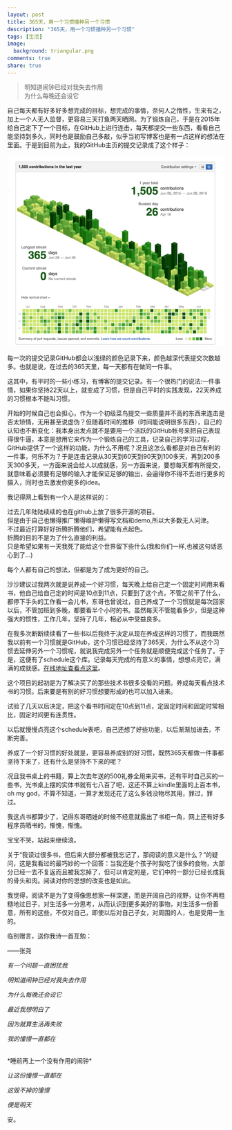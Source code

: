 ```yaml
---
layout: post
title: 365天，用一个习惯播种另一个习惯
description: "365天，用一个习惯播种另一个习惯"
tags: [生活]
image:
  background: triangular.png
comments: true
share: true
---
```


> 明知道闹钟已经对我失去作用<br  />
> 为什么每晚还会设它

自己每天都有好多好多想完成的目标，想完成的事情，奈何人之惰性，生来有之，加上一个人无人监督，更容易三天打鱼两天晒网。为了锻炼自己，于是在2015年给自己定下了一个目标，在GitHub上进行连击，每天都提交一些东西，看看自己能坚持到多久，同时也是鼓励自己多敲，似乎当初写博客也是有一点这样的想法在里面。于是到目前为止，我的GitHub主页的提交记录成了这个样子：

<!-- more -->

![img](/images/article/2016-8-2/1.png)

每一次的提交记录GitHub都会以浅绿的颜色记录下来，颜色越深代表提交次数越多。也就是说，在过去的365天里，每一天都有在做同一件事。

这其中，有平时的一些小练习，有博客的提交记录。有一个很热门的说法:一件事情，如果你坚持22天以上，就变成了习惯，但是自己平时的实践发现，22天养成的习惯根本不能叫习惯。

开始的时候自己也会担心，作为一个初级菜鸟提交一些质量并不高的东西来连击是否太矫情，无用甚至说虚伪？但随着时间的推移（时间能说明很多东西），自己的认知也不断变化：我本身出发点就不是要用一个活跃的GitHub帐号来把自己表现得很牛逼，本意是想用它来作为一个锻炼自己的工具，记录自己的学习过程，GitHub提供了一个这样的功能，为什么不用呢？况且这怎么看都是对自己有利的一件事，何乐不为？于是连击记录从30天到60天到90天到100多天，再到200多天300多天，一方面来说会给人以成就感，另一方面来说，要想每天都有所提交，就意味着必须要有足够的输入才能保证足够的输出，会逼得你不得不去进行更多的摄入，同时也去激发你更多的idea。

我记得网上看到有一个人是这样说的：

过去几年陆陆续续的也在github上放了很多开源的项目。<br  />
但是由于自己也懒得推广懒得维护懒得写文档和demo,所以大多数无人问津。<br  />
不过最近打算好好折腾折腾他们，希望能有点起色。<br  />
折腾的目的不是为了什么直接的利益。<br  />
只是希望如果有一天我死了能给这个世界留下些什么(我和你们一样,也被这句话恶心到了...)

每个人都有自己的想法，但都是为了成为更好的自己。

沙沙建议过我两次就是说养成一个好习惯，每天晚上给自己定一个固定时间用来看书，他自己给自己定的时间是10点到11点，只要到了这个点，不管之前干了什么，都停下手头的工作看一会儿书，东哥也曾说过，自己养成了一个习惯就是每次回家以后，不管加班到多晚，都要看半个小时的书。虽然每天不管能看多少，但是这种强大的惯性，工作几年，坚持了几年，相必从中受益良多。

在我多次断断续续看了一些书以后我终于决定从现在养成这样的习惯了，而我既然我以前有一个习惯就是GitHub，这个习惯已经坚持了365天，为什么不从这个习惯去延伸另外一个习惯呢，就说我完成另外一个任务就是顺便完成这个任务了。于是，这便有了schedule这个库。记录每天完成的有意义的事情，想想点亮它，满满的成就感。[在线地址查看点这里](http://www.puronglong.com/schedule/)。

这个项目的起初是为了解决买了的那些技术书很多没看的问题。养成每天看点技术书的习惯。后来要是有别的好习惯想要形成的也可以加入进来。

试验了几天以后决定，把这个看书时间定在10点到11点，定固定时间和固定时常相比，固定时间更有连贯性。

以后就慢慢点亮这个schedule表吧，自己还想了好些功能，以后渐渐加进去，不断完善。

养成了一个好习惯的好处就是，更容易养成别的好习惯，既然365天都做一件事都坚持下来了，还有什么是坚持不下来的呢？

况且我书桌上的书籍，算上次去年送的500礼券全用来买书，还有平时自己买的一些书，光书桌上摆的实体书就有七八百了吧，这还不算上kindle里面的上百本书，oh my god，不算不知道，一算才发现还花了这么多钱没物尽其用，罪过，罪过。

我这点书都算少了，记得东哥晒娃的时候不经意就露出了书柜一角，网上还有好多程序员晒书的，惭愧，惭愧。

宝宝不哭，站起来继续浪。

关于“我读过很多书，但后来大部分都被我忘记了，那阅读的意义是什么？”的疑问，这是我看过的最巧妙的一个回答：当我还是个孩子时我吃了很多的食物，大部分已经一去不复返而且被我忘掉了，但可以肯定的是，它们中的一部分已经长成我的骨头和肉。阅读对你的思想的改变也是如此。

我觉得，阅读不是为了变得像思想家一样深邃，而是开阔自己的视野，让你不再粗糙地过日子，对生活多一分思考，从而认识到更多美好的事物，对生活多一份善意，所有的这些，不仅对自己，即使以后对自己子女，对周围的人，也是受用一生的。

临别赠言，送你我诗一首互勉：

——张尧

*有一个问题一直困扰我*

*明知道闹钟已经对我失去作用*

*为什么每晚还会设它*

*最近我想明白了*

*因为就算生活再失败*

*我的憧憬一直都在*

<br  />
*睡前再上一个没有作用的闹钟*

*让这份憧憬一直都在*

*这毁不掉的憧憬*

*便是明天*

安。
